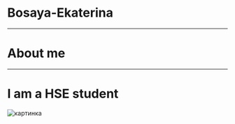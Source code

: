 # Bosaya-Ekaterina 
***
# About me 
***
# I am a HSE student
![картинка](http://terramia.ru/wp-content/uploads/2013/01/Nocturne-Eruption.jpg)
